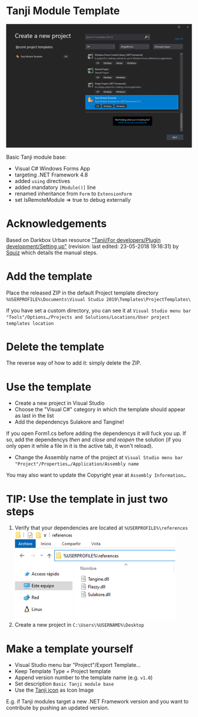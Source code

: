 # Tanji Module Template
![New project](module.png)

Basic Tanji module base:
- Visual C# Windows Forms App
- targeting .NET Framework 4.8
- added `using` directives
- added mandatory `[Module()]` line
- renamed inheritance from `Form` to `ExtensionForm`
- set IsRemoteModule => true to debug externally

# Acknowledgements
Based on Darkbox Urban resource ["Tanji/For developers/Plugin development/Setting up"](https://urban.darkbox.nl/tanji/develop/7) (revision: last edited: 23-05-2018 19:16:31) by [Squiz](https://urban.darkbox.nl/account/Squiz) which details the manual steps.

# Add the template
Place the released ZIP in the default Project template directory `%USERPROFILE%\Documents\Visual Studio 2019\Templates\ProjectTemplates\`

If you have set a custom directory, you can see it at `Visual Studio menu bar "Tools"/Options…/Projects and Solutions/Locations/User project templates location`

# Delete the template
The reverse way of how to add it: simply delete the ZIP.

# Use the template
- Create a new project in Visual Studio
- Choose the "Visual C#" category in which the template should appear as last in the list
- Add the dependencys Sulakore and Tangine!

If you open Form1.cs before adding the dependencys it will fuck you up. If so, add the dependencys *then* and *close and reopen* the solution (if you only open it while a file in it is the active tab, it won't reload).

- Change the Assembly name of the project at `Visual Studio menu bar "Project"/Properties…/Application/Assembly name`

You may also want to update the Copyright year at `Assembly Information…`

# __TIP__: Use the template in just two steps
1. Verify that your dependencies are located at `%USERPROFILE%\references`
![New project](references.png)
2. Create a new project in `C:\Users\%USERNAME%\Desktop`

# Make a template yourself
- Visual Studio menu bar "Project"/Export Template…
- Keep Template Type = Project template
- Append version number to the template name (e.g. `v1.0`)
- Set description `Basic Tanji module base`
- Use the [Tanji icon](https://github.com/ArachisH/Tanji/blob/master/Tanji/Resources/Tanji_256.ico) as Icon Image

E.g. if Tanji modules target a new .NET Framework version and you want to contribute by pushing an updated version.
